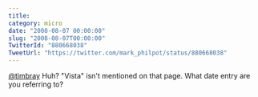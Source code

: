 ```yaml
---
title: 
category: micro
date: "2008-08-07 00:00:00"
slug: "2008-08-07T00:00:00"
TwitterId: "880668038"
TweetUrl: "https://twitter.com/mark_philpot/status/880668038"
---
```


[@timbray](https://twitter.com/timbray) Huh? "Vista" isn't mentioned on that
page. What date entry are you referring to?
